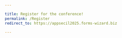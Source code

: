 ```yaml
---

title: Register for the conference!
permalink: /Register
redirect_to: https://appsecil2025.forms-wizard.biz

---
```

